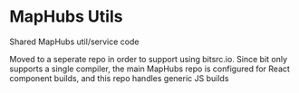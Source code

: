 # MapHubs Utils

Shared MapHubs util/service code

Moved to a seperate repo in order to support using bitsrc.io. Since bit only supports a single compiler, the main MapHubs repo is configured for React component builds, and this repo handles generic JS builds